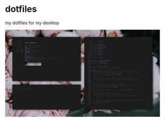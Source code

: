 # dotfiles
my dotfiles for my desktop

![desktop](https://raw.githubusercontent.com/Sweets/dotfiles/master/screenshots/wb3lk5yahqt41.png)
